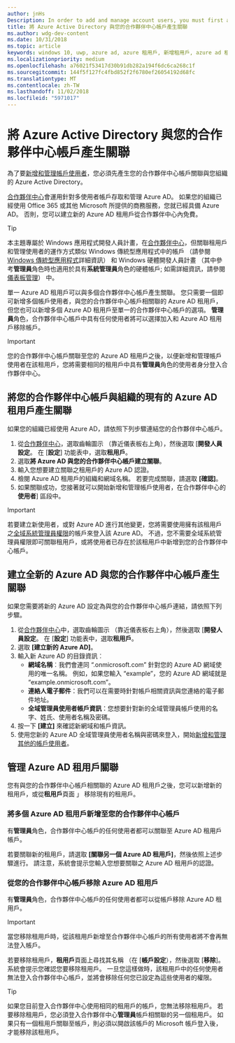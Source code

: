 ```yaml
---
author: jnHs
Description: In order to add and manage account users, you must first associate your Partner Center account with your organization's Azure Active Directory.
title: 將 Azure Active Directory 與您的合作夥伴中心帳戶產生關聯
ms.author: wdg-dev-content
ms.date: 10/31/2018
ms.topic: article
keywords: windows 10, uwp, azure ad, azure 租用戶, 新增租用戶, azure ad 租用戶, 租用戶管理, 租用戶
ms.localizationpriority: medium
ms.openlocfilehash: a76021f53417d30b91db282a194f6dc6ca268c1f
ms.sourcegitcommit: 144f5f127fc4fbd852f2f6780ef26054192d68fc
ms.translationtype: MT
ms.contentlocale: zh-TW
ms.lasthandoff: 11/02/2018
ms.locfileid: "5971017"
---
```

# <a name="associate-azure-active-directory-with-your-partner-center-account"></a>將 Azure Active Directory 與您的合作夥伴中心帳戶產生關聯

為了要[新增和管理帳戶使用者](add-users-groups-and-azure-ad-applications.md)，您必須先產生您的合作夥伴中心帳戶關聯與您組織的 Azure Active Directory。 

[合作夥伴中心](https://partner.microsoft.com/dashboard)會運用針對多使用者帳戶存取和管理 Azure AD。 如果您的組織已經使用 Office 365 或其他 Microsoft 所提供的商務服務，您就已經具備 Azure AD。 否則，您可以建立新的 Azure AD 租用戶從合作夥伴中心內免費。

> [!TIP]
> 本主題專屬於 Windows 應用程式開發人員計畫，在[合作夥伴中心](https://partner.microsoft.com/dashboard)，但關聯租用戶和管理使用者的運作方式類似 Windows 傳統型應用程式中的帳戶 （請參閱[Windows 傳統型應用程式](https://docs.microsoft.com/windows/desktop/appxpkg/windows-desktop-application-program#add-and-manage-account-users)詳細資訊） 和 Windows 硬體開發人員計畫 （其中參考**管理員**角色時也適用於具有**系統管理員**角色的硬體帳戶; 如需詳細資訊，請參閱[儀表板管理](https://docs.microsoft.com/windows-hardware/drivers/dashboard/dashboard-administration)） 中。

單一 Azure AD 租用戶可以與多個合作夥伴中心帳戶產生關聯。 您只需要一個即可新增多個帳戶使用者，與您的合作夥伴中心帳戶相關聯的 Azure AD 租用戶，但您也可以新增多個 Azure AD 租用戶至單一的合作夥伴中心帳戶的選項。 **管理員**角色，合作夥伴中心帳戶中具有任何使用者將可以選擇加入和 Azure AD 租用戶移除帳戶。

> [!IMPORTANT]
> 您的合作夥伴中心帳戶關聯至您的 Azure AD 租用戶之後，以便新增和管理帳戶使用者在該租用戶，您將需要相同的租用戶中具有**管理員**角色的使用者身分登入合作夥伴中心。


## <a name="associate-your-partner-center-account-with-your-organizations-existing-azure-ad-tenant"></a>將您的合作夥伴中心帳戶與組織的現有的 Azure AD 租用戶產生關聯

如果您的組織已經使用 Azure AD，請依照下列步驟連結您的合作夥伴中心帳戶。

1.  從[合作夥伴中心](https://partner.microsoft.com/dashboard)，選取齒輪圖示 （靠近儀表板右上角），然後選取 [**開發人員設定**。 在 [**設定**] 功能表中，選取**租用戶**。
2.  選取**將 Azure AD 與您的合作夥伴中心帳戶建立關聯**。
3.  輸入您想要建立關聯之租用戶的 Azure AD 認證。
4.  檢閱 Azure AD 租用戶的組織和網域名稱。 若要完成關聯，請選取 **\[確認\]**。
5.  如果關聯成功，您接著就可以開始新增和管理帳戶使用者，在合作夥伴中心的**使用者**] 區段中。

> [!IMPORTANT]
> 若要建立新使用者，或對 Azure AD 進行其他變更，您將需要使用擁有該租用戶之[全域系統管理員權限](https://docs.microsoft.com/azure/active-directory/users-groups-roles/directory-assign-admin-roles)的帳戶來登入該 Azure AD。 不過，您不需要全域系統管理員權限即可關聯租用戶，或將使用者已存在於該租用戶中新增到您的合作夥伴中心帳戶。


## <a name="create-a-brand-new-azure-ad-to-associate-with-your-partner-center-account"></a>建立全新的 Azure AD 與您的合作夥伴中心帳戶產生關聯

如果您需要將新的 Azure AD 設定為與您的合作夥伴中心帳戶連結，請依照下列步驟。

1.  從[合作夥伴中心](https://partner.microsoft.com/dashboard)中，選取齒輪圖示 （靠近儀表板右上角），然後選取 [**開發人員設定**。 在 [**設定**] 功能表中，選取**租用戶**。
2.  選取 **\[建立新的 Azure AD\]**。
3.  輸入新 Azure AD 的目錄資訊︰
    - **網域名稱**︰我們會連同 “.onmicrosoft.com” 針對您的 Azure AD 網域使用的唯一名稱。 例如，如果您輸入 “example”，您的 Azure AD 網域就是 “example.onmicrosoft.com”。
    - **連絡人電子郵件**：我們可以在需要時針對帳戶相關資訊與您連絡的電子郵件地址。
    - **全域管理員使用者帳戶資訊**：您想要針對新的全域管理員帳戶使用的名字、姓氏、使用者名稱及密碼。
4.  按一下 **\[建立\]** 來確認新網域和帳戶資訊。
5.  使用您新的 Azure AD 全域管理員使用者名稱與密碼來登入，開始[新增和管理其他的帳戶使用者](add-users-groups-and-azure-ad-applications.md)。


## <a name="manage-azure-ad-tenant-associations"></a>管理 Azure AD 租用戶關聯

您有與您的合作夥伴中心帳戶相關聯的 Azure AD 租用戶之後，您可以新增新的租用戶，或從**租用戶**頁面 」 移除現有的租用戶。


### <a name="add-multiple-azure-ad-tenants-to-your-partner-center-account"></a>將多個 Azure AD 租用戶新增至您的合作夥伴中心帳戶

有**管理員**角色，合作夥伴中心帳戶的任何使用者都可以關聯至 Azure AD 租用戶帳戶。

若要關聯新的租用戶，請選取 **\[關聯另一個 Azure AD 租用戶\]**，然後依照上述步驟進行。 請注意，系統會提示您輸入您想要關聯之 Azure AD 租用戶的認證。


### <a name="remove-an-azure-ad-tenant-from-your-partner-center-account"></a>從您的合作夥伴中心帳戶移除 Azure AD 租用戶

有**管理員**角色，合作夥伴中心帳戶的任何使用者都可以從帳戶移除 Azure AD 租用戶。

> [!IMPORTANT]
> 當您移除租用戶時，從該租用戶新增至合作夥伴中心帳戶的所有使用者將不會再無法登入帳戶。 

若要移除租用戶，**租用戶**頁面上尋找其名稱 （在 [**帳戶設定**），然後選取 [**移除**]。 系統會提示您確認您要移除租用戶。 一旦您這樣做時，該租用戶中的任何使用者無法登入合作夥伴中心帳戶，並將會移除任何您已設定為這些使用者的權限。

> [!TIP]
> 如果您目前登入合作夥伴中心使用相同的租用戶的帳戶，您無法移除租用戶。 若要移除租用戶，您必須登入合作夥伴中心**管理員**帳戶相關聯的另一個租用戶。 如果只有一個租用戶關聯至帳戶，則必須以開啟該帳戶的 Microsoft 帳戶登入後，才能移除該租用戶。


